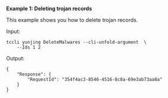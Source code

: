 **Example 1: Deleting trojan records**

This example shows you how to delete trojan records.

Input: 

```
tccli yunjing DeleteMalwares --cli-unfold-argument  \
    --Ids 1 2
```

Output: 
```
{
    "Response": {
        "RequestId": "354f4ac3-8546-4516-8c8a-69e3ab73aa8a"
    }
}
```

